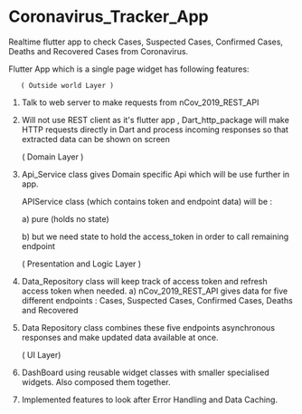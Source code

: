 # Coronavirus_Tracker_App
Realtime flutter app to check  Cases, Suspected Cases, Confirmed Cases, Deaths and Recovered Cases from Coronavirus. 


Flutter App which is a single page widget has following features: 

       
       ( Outside world Layer )
1.  Talk to web server to make requests from nCov_2019_REST_API     
2.  Will not use REST client as it's flutter app , Dart_http_package will make HTTP requests directly in Dart and process incoming       responses so that extracted data can be shown on screen
 
       ( Domain Layer )
3. Api_Service class gives Domain specific Api which will be use further in app.

     APIService class (which contains token and endpoint data)  will be  :
     
    a)  pure (holds no state)
    
    b) but we need state to hold the access_token in order to call remaining endpoint

      ( Presentation and Logic Layer ) 
 4.  Data_Repository class will keep track of access token and refresh access token when needed.
     a) nCov_2019_REST_API gives data for five different endpoints : Cases, Suspected Cases, Confirmed Cases, Deaths and Recovered 
  
 5. Data Repository class combines these five endpoints asynchronous responses and make updated data available at once.
 
      (  UI Layer)
 6. DashBoard using reusable widget classes with smaller specialised widgets. Also composed them together.
 
 
 7. Implemented features to look after Error Handling and Data Caching.
  
